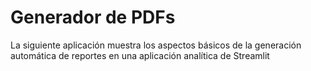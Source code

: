 # Generador de PDFs

La siguiente aplicación muestra los aspectos básicos de la generación automática de reportes en una aplicación analítica de Streamlit